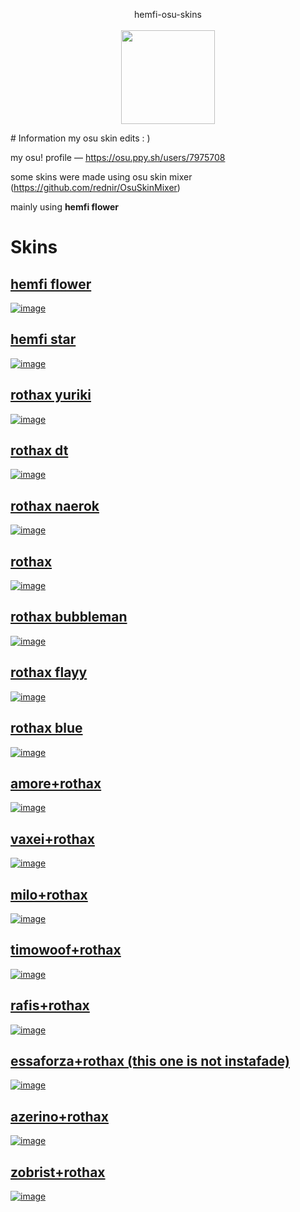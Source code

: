 <p align="center">
  <font size= ”7”>hemfi-osu-skins</font> 
<br>

<br>
<a href="https://osu.ppy.sh/users/7975708">
  <img src="https://a.ppy.sh/7975708"  
       width="150"
       height="150"></a>
</p>
# Information
my osu skin edits : )

my osu! profile — https://osu.ppy.sh/users/7975708

some skins were made using osu skin mixer (https://github.com/rednir/OsuSkinMixer)

mainly using **hemfi flower**
# Skins
## [hemfi flower](https://rothax.s-ul.eu/Adbojjd2)
[![image](https://i.ibb.co/BT6nW7m/screenshot022.jpg)](https://rothax.s-ul.eu/Adbojjd2)
## [hemfi star](https://rothax.s-ul.eu/ZYAY8Qbm)
[![image](https://i.ibb.co/LJfvK4T/screenshot023.jpg)](https://rothax.s-ul.eu/ZYAY8Qbm)
## [rothax yuriki](https://rothax.s-ul.eu/tkpGHYZn)
[![image](https://i.ibb.co/R3YP0zK/screenshot001.jpg)](https://rothax.s-ul.eu/tkpGHYZn)
## [rothax dt](https://rothax.s-ul.eu/rPVSXzLP)
[![image](https://i.ibb.co/bHNbQpm/screenshot005.jpg)](https://rothax.s-ul.eu/rPVSXzLP)
## [rothax naerok](https://rothax.s-ul.eu/JVp0Xt1H)
[![image](https://i.ibb.co/RQKYfCZ/screenshot002.jpg)](https://rothax.s-ul.eu/JVp0Xt1H)
## [rothax](https://rothax.s-ul.eu/w2Q2SQYV)
[![image](https://i.ibb.co/J7TXw8w/screenshot060.jpg)](https://rothax.s-ul.eu/w2Q2SQYV)
## [rothax bubbleman](https://rothax.s-ul.eu/ARYW6ENO)
[![image](https://i.ibb.co/qrVBxsr/screenshot063.jpg)](https://rothax.s-ul.eu/ARYW6ENO)
## [rothax flayy](https://rothax.s-ul.eu/QG3Lxizc)
[![image](https://i.ibb.co/BKxv1cq/screenshot064.jpg)](https://rothax.s-ul.eu/QG3Lxizc)
## [rothax blue](https://rothax.s-ul.eu/eBGtMEWn)
[![image](https://i.ibb.co/bsKDXbW/screenshot062.jpg)](https://rothax.s-ul.eu/eBGtMEWn)
## [amore+rothax](https://rothax.s-ul.eu/6P4z55xT)
[![image](https://i.ibb.co/LQZpgWG/screenshot043.jpg)](https://rothax.s-ul.eu/6P4z55xT)
## [vaxei+rothax](https://rothax.s-ul.eu/2f1vFxKO)
[![image](https://i.ibb.co/G7cdG1r/screenshot040.jpg)](https://rothax.s-ul.eu/2f1vFxKO)
## [milo+rothax](https://rothax.s-ul.eu/225XDmv8)
[![image](https://i.ibb.co/PgkmCfd/screenshot033.jpg)](https://rothax.s-ul.eu/225XDmv8)
## [timowoof+rothax](https://rothax.s-ul.eu/ZgQdYL6o)
[![image](https://i.ibb.co/jDRShY2/screenshot038.jpg)](https://rothax.s-ul.eu/ZgQdYL6o)
## [rafis+rothax](https://rothax.s-ul.eu/ePFdHC3b)
[![image](https://i.ibb.co/jzBg13w/screenshot037.jpg)](https://rothax.s-ul.eu/ePFdHC3b)
## [essaforza+rothax (this one is not instafade)](https://rothax.s-ul.eu/S8EvsUJm)
[![image](https://i.ibb.co/B3Hdwkq/screenshot032.jpg)](https://rothax.s-ul.eu/S8EvsUJm)
## [azerino+rothax](https://rothax.s-ul.eu/UegI3Pgn)
[![image](https://i.ibb.co/FHvyJTR/screenshot031.jpg)](https://rothax.s-ul.eu/UegI3Pgn)
## [zobrist+rothax](https://rothax.s-ul.eu/ZVooRG79)
[![image](https://i.ibb.co/pnKqCJM/screenshot041.jpg)](https://rothax.s-ul.eu/ZVooRG79)
